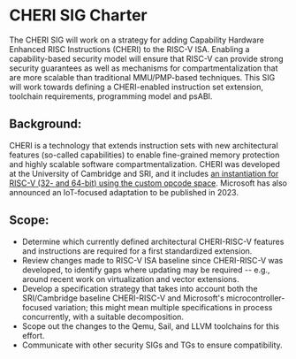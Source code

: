 # CHERI SIG Charter

The CHERI SIG will work on a strategy for adding Capability Hardware Enhanced RISC Instructions (CHERI) to the RISC-V ISA. Enabling a capability-based security model will ensure that RISC-V can provide strong security guarantees as well as mechanisms for compartmentalization that are more scalable than traditional MMU/PMP-based techniques. This SIG will work towards defining a CHERI-enabled instruction set extension, toolchain requirements, programming model and psABI.

## Background:

CHERI is a technology that extends instruction sets with new architectural features (so-called capabilities) to enable fine-grained memory protection and highly scalable software compartmentalization. CHERI was developed at the University of Cambridge and SRI, and it includes [an instantiation for RISC-V (32- and 64-bit) using the custom opcode space](https://github.com/CTSRD-CHERI/cheri-specification). Microsoft has also announced an IoT-focused adaptation to be published in 2023.

## Scope:

 * Determine which currently defined architectural CHERI-RISC-V features and instructions are required for a first standardized extension.
 * Review changes made to RISC-V ISA baseline since CHERI-RISC-V was developed, to identify gaps where updating may be required -- e.g., around recent work on virtualization and vector extensions.
 * Develop a specification strategy that takes into account both the SRI/Cambridge baseline CHERI-RISC-V and Microsoft's microcontroller-focused variation; this might mean multiple specifications in process concurrently, with a suitable decomposition.
 * Scope out the changes to the Qemu, Sail, and LLVM toolchains for this effort.
 * Communicate with other security SIGs and TGs to ensure compatibility.